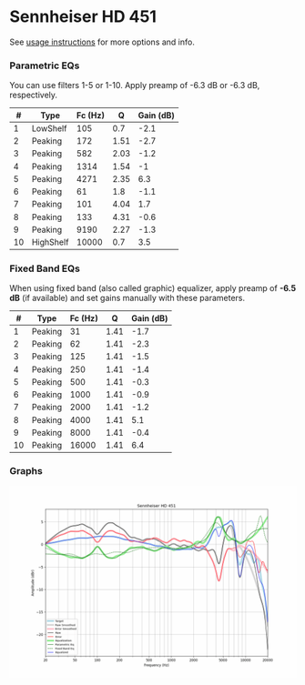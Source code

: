 # Sennheiser HD 451
See [usage instructions](https://github.com/jaakkopasanen/AutoEq#usage) for more options and info.

### Parametric EQs
You can use filters 1-5 or 1-10. Apply preamp of -6.3 dB or -6.3 dB, respectively.

|   # | Type      |   Fc (Hz) |    Q |   Gain (dB) |
|-----|-----------|-----------|------|-------------|
|   1 | LowShelf  |       105 | 0.7  |        -2.1 |
|   2 | Peaking   |       172 | 1.51 |        -2.7 |
|   3 | Peaking   |       582 | 2.03 |        -1.2 |
|   4 | Peaking   |      1314 | 1.54 |        -1   |
|   5 | Peaking   |      4271 | 2.35 |         6.3 |
|   6 | Peaking   |        61 | 1.8  |        -1.1 |
|   7 | Peaking   |       101 | 4.04 |         1.7 |
|   8 | Peaking   |       133 | 4.31 |        -0.6 |
|   9 | Peaking   |      9190 | 2.27 |        -1.3 |
|  10 | HighShelf |     10000 | 0.7  |         3.5 |

### Fixed Band EQs
When using fixed band (also called graphic) equalizer, apply preamp of **-6.5 dB** (if available) and set gains manually with these parameters.

|   # | Type    |   Fc (Hz) |    Q |   Gain (dB) |
|-----|---------|-----------|------|-------------|
|   1 | Peaking |        31 | 1.41 |        -1.7 |
|   2 | Peaking |        62 | 1.41 |        -2.3 |
|   3 | Peaking |       125 | 1.41 |        -1.5 |
|   4 | Peaking |       250 | 1.41 |        -1.4 |
|   5 | Peaking |       500 | 1.41 |        -0.3 |
|   6 | Peaking |      1000 | 1.41 |        -0.9 |
|   7 | Peaking |      2000 | 1.41 |        -1.2 |
|   8 | Peaking |      4000 | 1.41 |         5.1 |
|   9 | Peaking |      8000 | 1.41 |        -0.4 |
|  10 | Peaking |     16000 | 1.41 |         6.4 |

### Graphs
![](./Sennheiser%20HD%20451.png)
